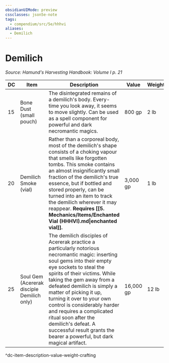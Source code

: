 ```yaml
---
obsidianUIMode: preview
cssclasses: json5e-note
tags:
  - compendium/src/5e/hhhvi
aliases:
  - Demilich
---
```

# Demilich
*Source: Hamund's Harvesting Handbook: Volume I p. 21* 

| DC | Item | Description | Value | Weight | Crafting |
|----|------|-------------|-------|--------|----------|
| 15 | Bone Dust (small pouch) | The disintegrated remains of a demilich's body. Every-time you look away, it seems to move slightly. Can be used as a spell component for powerful and dark necromantic magics. | 800 gp | 2 lb | — |
| 20 | Demilich Smoke (vial) | Rather than a corporeal body, most of the demilich's shape consists of a choking vapour that smells like forgotten tombs. This smoke contains an almost insignificantly small fraction of the demilich's true essence, but if bottled and stored properly, can be turned into an item to track the demilich wherever it may reappear. **Requires [[5. Mechanics/Items/Enchanted Vial (HHHVI).md\|enchanted vial]].** | 3,000 gp | 1 lb | [[5. Mechanics/Items/Demilich Censer (HHHVI).md\|Demilich Censer]] |
| 25 | Soul Gem (Acererak disciple Demilich only) | The demilich disciples of Acererak practice a particularly notorious necromantic magic: inserting soul gems into their empty eye sockets to steal the spirits of their victims. While taking the gem away from a defeated demilich is simply a matter of picking it up, turning it over to your own control is considerably harder and requires a complicated ritual soon after the demilich's defeat. A successful result grants the bearer a powerful, but dark magical artifact. | 16,000 gp | 12 lb | [[5. Mechanics/Items/Turned Soul Gem (HHHVI).md\|Turned Soul Gem]] |
^dc-item-description-value-weight-crafting
